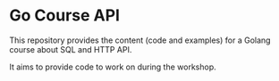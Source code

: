 # Go Course API

This repository provides the content (code and examples) for a Golang course about SQL and HTTP API.

It aims to provide code to work on during the workshop.